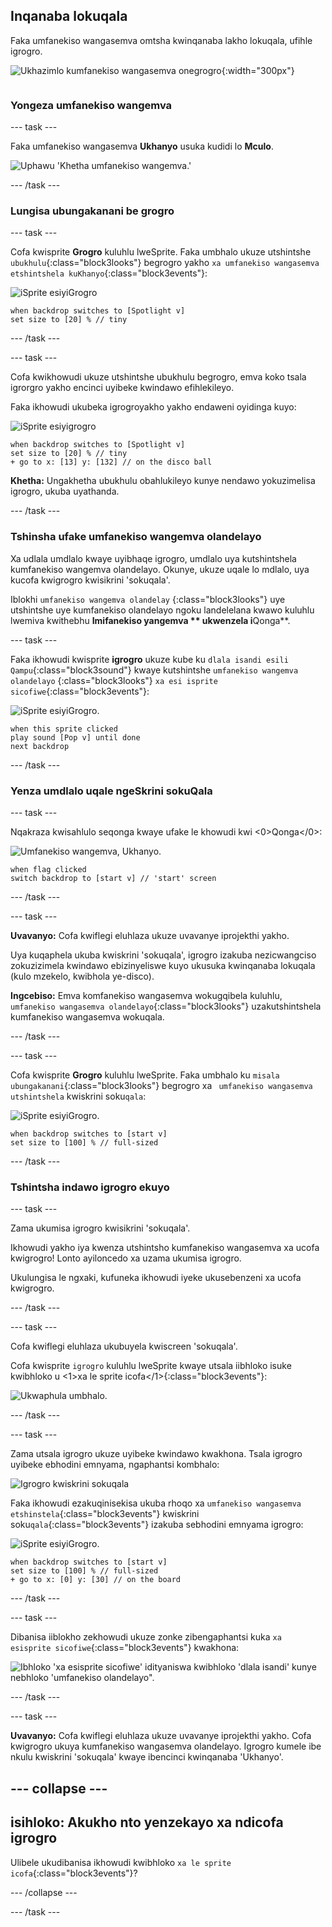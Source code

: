 ## Inqanaba lokuqala

<div style="display: flex; flex-wrap: wrap">
<div style="flex-basis: 200px; flex-grow: 1; margin-right: 15px;">
Faka umfanekiso wangasemva omtsha kwinqanaba lakho lokuqala, ufihle igrogro.
</div>
<div>

![Ukhazimlo kumfanekiso wangasemva onegrogro](images/first-level.png){:width="300px"}

</div>
</div>

### Yongeza umfanekiso wangemva

--- task ---

Faka umfanekiso wangasemva **Ukhanyo** usuka kudidi lo **Mculo**.

![Uphawu 'Khetha umfanekiso wangemva.'](images/backdrop-button.png)

--- /task ---

### Lungisa ubungakanani be grogro

--- task ---

Cofa kwisprite **Grogro**  kuluhlu lweSprite. Faka umbhalo ukuze utshintshe `ubukhulu`{:class="block3looks"} begrogro yakho `xa umfanekiso wangasemva etshintshela kuKhanyo`{:class="block3events"}:

![iSprite esiyiGrogro](images/bug-sprite.png)

```blocks3
when backdrop switches to [Spotlight v]
set size to [20] % // tiny
```

--- /task ---

--- task ---

Cofa kwikhowudi ukuze utshintshe ubukhulu begrogro, emva koko tsala igrorgro yakho encinci uyibeke kwindawo efihlekileyo.

Faka ikhowudi ukubeka igrogroyakho yakho endaweni oyidinga kuyo:

![iSprite esiyigrogro](images/bug-sprite.png)

```blocks3
when backdrop switches to [Spotlight v]
set size to [20] % // tiny
+ go to x: [13] y: [132] // on the disco ball
```

**Khetha:** Ungakhetha ubukhulu obahlukileyo kunye nendawo yokuzimelisa igrogro, ukuba uyathanda.

--- /task ---

### Tshinsha ufake umfanekiso wangemva olandelayo

Xa udlala umdlalo kwaye uyibhaqe igrogro, umdlalo uya kutshintshela kumfanekiso wangemva olandelayo. Okunye, ukuze uqale lo mdlalo, uya kucofa kwigrogro kwisikrini 'sokuqala'.

Iblokhi `umfanekiso wangemva olandelay` {:class="block3looks"} uye utshintshe uye kumfanekiso olandelayo ngoku landelelana kwawo kuluhlu lwemiva kwithebhu **Imifanekiso yangemva ** ukwenzela i**Qonga**.

--- task ---

Faka ikhowudi kwisprite **igrogro** ukuze kube ku `dlala isandi esili Qampu`{:class="block3sound"} kwaye kutshintshe `umfanekiso wangemva olandelayo` {:class="block3looks"} `xa esi isprite sicofiwe`{:class="block3events"}:

![iSprite esiyiGrogro.](images/bug-sprite.png)

```blocks3
when this sprite clicked
play sound [Pop v] until done
next backdrop
```

--- /task ---

### Yenza umdlalo uqale ngeSkrini sokuQala

--- task ---

Nqakraza kwisahlulo seqonga kwaye ufake le khowudi kwi <0>Qonga</0>:

![Umfanekiso wangemva, Ukhanyo.](images/stage-image.png)

```blocks3
when flag clicked
switch backdrop to [start v] // 'start' screen
```

--- /task ---

--- task ---

**Uvavanyo:** Cofa kwiflegi eluhlaza ukuze uvavanye iprojekthi yakho.

Uya kuqaphela ukuba kwiskrini 'sokuqala', igrogro izakuba nezicwangciso zokuzizimela kwindawo ebizinyeliswe kuyo ukusuka kwinqanaba lokuqala (kulo mzekelo, kwibhola ye-disco).

**Ingcebiso:** Emva komfanekiso wangasemva wokugqibela kuluhlu, ` umfanekiso wangasemva olandelayo`{:class="block3looks"} uzakutshintshela kumfanekiso wangasemva wokuqala.

--- /task ---

--- task ---

Cofa kwisprite **Grogro** kuluhlu lweSprite. Faka umbhalo ku `misala ubungakanani`{:class="block3looks"} begrogro xa ` umfanekiso wangasemva utshintshela` kwiskrini soku`qala`:

![iSprite esiyiGrogro.](images/bug-sprite.png)

```blocks3
when backdrop switches to [start v]
set size to [100] % // full-sized
```

--- /task ---

### Tshintsha indawo igrogro ekuyo

--- task ---

Zama ukumisa igrogro kwisikrini 'sokuqala'.

Ikhowudi yakho iya kwenza utshintsho kumfanekiso wangasemva xa ucofa kwigrogro! Lonto ayiloncedo xa uzama ukumisa igrogro.

Ukulungisa le ngxaki, kufuneka ikhowudi iyeke ukusebenzeni xa ucofa kwigrogro.

--- /task ---

--- task ---

Cofa kwiflegi eluhlaza ukubuyela kwiscreen 'sokuqala'.

Cofa kwisprite `igrogro` kuluhlu lweSprite kwaye utsala iibhloko isuke kwibhloko u <1>xa le sprite icofa</1>{:class="block3events"}:

![Ukwaphula umbhalo.](images/breaking-script.png)

--- /task ---

--- task ---

Zama utsala igrogro ukuze uyibeke kwindawo kwakhona. Tsala igrogro uyibeke ebhodini emnyama, ngaphantsi kombhalo:

![Igrogro kwiskrini sokuqala](images/bug-chalkboard.png)

Faka ikhowudi ezakuqinisekisa ukuba rhoqo xa `umfanekiso wangasemva etshinstela`{:class="block3events"}  kwiskrini soku`qala`{:class="block3events"} izakuba sebhodini  emnyama igrogro:

![iSprite esiyiGrogro.](images/bug-sprite.png)

```blocks3
when backdrop switches to [start v]
set size to [100] % // full-sized
+ go to x: [0] y: [30] // on the board
```

--- /task ---

--- task ---

Dibanisa iiblokho zekhowudi ukuze zonke zibengaphantsi kuka `xa esisprite sicofiwe`{:class="block3events"} kwakhona:

![Ibhloko 'xa esisprite sicofiwe' idityaniswa kwibhloko 'dlala isandi' kunye nebhloko 'umfanekiso olandelayo".](images/fixed-script.png)

--- /task ---

--- task ---

**Uvavanyo:** Cofa kwiflegi eluhlaza ukuze uvavanye iprojekthi yakho. Cofa kwigrogro ukuya kumfanekiso wangasemva olandelayo. Igrogro kumele ibe nkulu kwiskrini 'sokuqala' kwaye ibencinci kwinqanaba 'Ukhanyo'.

--- collapse ---
---
isihloko: Akukho nto yenzekayo xa ndicofa igrogro
---

Ulibele ukudibanisa ikhowudi kwibhloko `xa le sprite icofa`{:class="block3events"}?

--- /collapse ---

--- /task ---